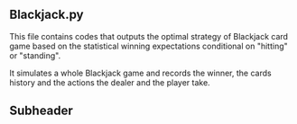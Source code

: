 ## Blackjack.py 
This file contains codes that outputs the optimal strategy of Blackjack card game based on the statistical winning expectations conditional on "hitting" or "standing". 

It simulates a whole Blackjack game and records the winner, the cards history and the actions the dealer and the player take.

## Subheader

